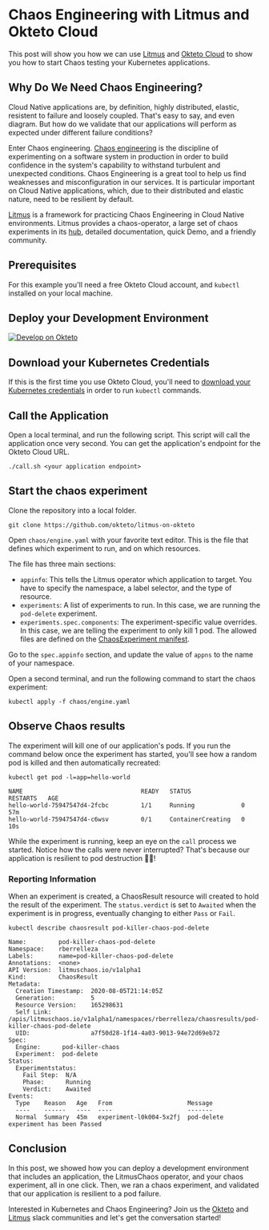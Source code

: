 # Chaos Engineering with Litmus and Okteto Cloud

This post will show you how we can use [Litmus](https://litmuschaos.io) and [Okteto Cloud](https://cloud.okteto.com) to show you how to start Chaos testing your Kubernetes applications.


## Why Do We Need Chaos Engineering?

Cloud Native applications are, by definition, highly distributed, elastic, resistent to failure and loosely coupled. That's easy to say, and even diagram. But how do we validate that our applications will perform as expected under different failure conditions?

Enter Chaos engineering. [Chaos engineering](https://en.wikipedia.org/wiki/Chaos_engineering) is the discipline of experimenting on a software system in production in order to build confidence in the system's capability to withstand turbulent and unexpected conditions. Chaos Engineering is a great tool to help us find weaknesses and misconfiguration in our services. It is particular important on Cloud Native applications, which, due to their distributed and elastic nature, need to be resilient by default.

[Litmus](https://litmus.io) is a framework for practicing Chaos Engineering in Cloud Native environments. Litmus provides a chaos-operator, a large set of chaos experiments in its [hub](https://hub.litmuschaos.io/), detailed documentation, quick Demo, and a friendly community.


## Prerequisites

For this example you'll need a free Okteto Cloud account, and `kubectl` installed on your local machine.

## Deploy your Development Environment

[![Develop on Okteto](https://okteto.com/develop-okteto.svg)](https://cloud.okteto.com/deploy?repository=https://github.com/okteto/litmus-on-okteto)


## Download your Kubernetes Credentials

If this is the first time you use Okteto Cloud, you'll need to [download your Kubernetes credentials](https://okteto.com/docs/cloud/credentials) in order to run `kubectl` commands. 

## Call the Application

Open a local terminal, and run the following script. This script will call the application once very second. You can get the application's endpoint for the Okteto Cloud URL.

```console
./call.sh <your application endpoint>
```

## Start the chaos experiment

Clone the repository into a local folder.

```console
git clone https://github.com/okteto/litmus-on-okteto
```


Open `chaos/engine.yaml` with your favorite text editor. This is the file that defines which experiment to run, and on which resources. 

The file has three main sections:
- `appinfo`: This tells the Litmus operator which application to target. You have to specify the namespace, a label selector, and the type of resource.
- `experiments`: A list of experiments to run. In this case, we are running the `pod-delete` experiment.
- `experiments.spec.components`: The experiment-specific value overrides. In this case, we are telling the experiment to only kill 1 pod. The allowed files are defined on the [ChaosExperiment manifest](chaos/experiment.yaml). 

Go to the `spec.appinfo` section, and update the value of `appns` to the name of your namespace. 

Open a second terminal, and run the following command to start the chaos experiment:

```
kubectl apply -f chaos/engine.yaml
```

## Observe Chaos results

The experiment will kill one of our application's pods. If you run the command below once the experiment has started, you'll see how a random pod is killed and then automatically recreated:

```console
kubectl get pod -l=app=hello-world
```

```console
NAME                                 READY   STATUS              RESTARTS   AGE
hello-world-75947547d4-2fcbc         1/1     Running             0          57m
hello-world-75947547d4-c6wsv         0/1     ContainerCreating   0          10s
```

While the experiment is running, keep an eye on the `call` process we started. Notice how the calls were never interrupted? That's because our application is resilient to pod destruction 💪🏻!

### Reporting Information

When an experiment is created, a ChaosResult resource will created to hold the result of the experiment. The `status.verdict` is set to `Awaited` when the experiment is in progress, eventually changing to either `Pass` or `Fail`.

```console
kubectl describe chaosresult pod-killer-chaos-pod-delete
```

```console
Name:         pod-killer-chaos-pod-delete
Namespace:    rberrelleza
Labels:       name=pod-killer-chaos-pod-delete
Annotations:  <none>
API Version:  litmuschaos.io/v1alpha1
Kind:         ChaosResult
Metadata:
  Creation Timestamp:  2020-08-05T21:14:05Z
  Generation:          5
  Resource Version:    165298631
  Self Link:           /apis/litmuschaos.io/v1alpha1/namespaces/rberrelleza/chaosresults/pod-killer-chaos-pod-delete
  UID:                 a7f50d28-1f14-4a03-9013-94e72d69eb72
Spec:
  Engine:      pod-killer-chaos
  Experiment:  pod-delete
Status:
  Experimentstatus:
    Fail Step:  N/A
    Phase:      Running
    Verdict:    Awaited
Events:
  Type    Reason   Age   From                     Message
  ----    ------   ----  ----                     -------
  Normal  Summary  45m   experiment-l0k004-5x2fj  pod-delete experiment has been Passed
```

## Conclusion

In this post, we showed how you can deploy a development environment that includes an application, the LitmusChaos operator, and your chaos experiment, all in one click. Then, we ran a chaos experiment, and validated that our application is resilient to a pod failure. 

Interested in Kubernetes and Chaos Engineering? Join us the [Okteto](https://kubernetes.slack.com/messages/CM1QMQGS0/) and [Litmus](https://kubernetes.slack.com/messages/CNXNB0ZTN/) slack communities and let's get the conversation started!

